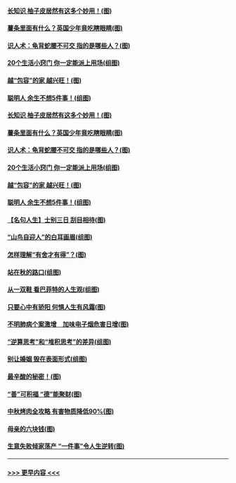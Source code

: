 #### [长知识 柚子皮居然有这多个妙用！(图)](../pages/p8/907425.md?t=09172044) 
#### [薯条里面有什么？英国少年竟吃瞎眼睛(图)](../pages/p8/907381.md?t=09172044) 
#### [识人术：龟背蛇腰不可交 指的是哪些人？(图)](../pages/p8/907503.md?t=09172044) 
#### [20个生活小窍门 你一定能派上用场(组图)](../pages/p8/907510.md?t=09172044) 
#### [越“包容”的家 越兴旺！(图)](../pages/p8/907328.md?t=09172044) 
#### [聪明人 余生不想5件事！(组图)](../pages/p8/907364.md?t=09172044) 
#### [长知识 柚子皮居然有这多个妙用！(图)](../pages/p8/907425.md?t=09172044) 
#### [薯条里面有什么？英国少年竟吃瞎眼睛(图)](../pages/p8/907381.md?t=09172044) 
#### [识人术：龟背蛇腰不可交 指的是哪些人？(图)](../pages/p8/907503.md?t=09172044) 
#### [20个生活小窍门 你一定能派上用场(组图)](../pages/p8/907510.md?t=09172044) 
#### [越“包容”的家 越兴旺！(图)](../pages/p8/907328.md?t=09172044) 
#### [聪明人 余生不想5件事！(组图)](../pages/p8/907364.md?t=09172044) 
#### [【名句人生】士别三日 刮目相待(图)](../pages/p8/906988.md?t=09172044) 
#### [“山鸟自迎人”的白耳画眉(组图)](../pages/p8/907332.md?t=09172044) 
#### [怎样理解“有舍才有得”？(图)](../pages/p8/906872.md?t=09172044) 
#### [站在秋的路口(组图)](../pages/p8/906914.md?t=09172044) 
#### [从一双鞋 看巴菲特的人生观(组图)](../pages/p8/907311.md?t=09172044) 
#### [只要心中有骄阳 何惧人生有风霜(图)](../pages/p8/907320.md?t=09172044) 
#### [不明肺病个案激增　加味电子烟危害日增(图)](../pages/p8/907307.md?t=09172044) 
#### [“逆算思考”和“堆积思考”的差异(组图)](../pages/p8/907229.md?t=09172044) 
#### [别让婚姻 毁在表面形式(组图)](../pages/p8/907118.md?t=09172044) 
#### [最辛酸的秘密！(图)](../pages/p8/906327.md?t=09172044) 
#### [“善”可积福 “德”能聚财(图)](../pages/p8/906906.md?t=09172044) 
#### [中秋烤肉全攻略 有害物质降低90%(图)](../pages/p8/907227.md?t=09172044) 
#### [母亲的六块钱(图)](../pages/p8/907107.md?t=09172044) 
#### [生意失败倾家荡产 “一件事”令人生逆转(图)](../pages/p8/907101.md?t=09172044) 

----
#### [ >>> 更早内容 <<< ](../indexes/p8-earlier.md)
